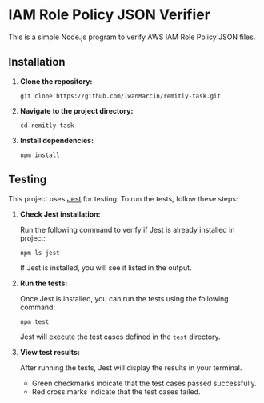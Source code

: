 # IAM Role Policy JSON Verifier

This is a simple Node.js program to verify AWS IAM Role Policy JSON files.

## Installation

1. **Clone the repository:**

    ```
    git clone https://github.com/IwanMarcin/remitly-task.git
    ```

2. **Navigate to the project directory:**

    ```
    cd remitly-task
    ```

3. **Install dependencies:**

    ```
    npm install
    ```

## Testing

This project uses [Jest](https://jestjs.io/) for testing. To run the tests, follow these steps:

1. **Check Jest installation:**

    Run the following command to verify if Jest is already installed in project:

    ```
    npm ls jest
    ```

    If Jest is installed, you will see it listed in the output.

2. **Run the tests:**

    Once Jest is installed, you can run the tests using the following command:

    ```
    npm test
    ```

    Jest will execute the test cases defined in the `test` directory.

3. **View test results:**

    After running the tests, Jest will display the results in your terminal.

    - Green checkmarks indicate that the test cases passed successfully.
    - Red cross marks indicate that the test cases failed.

